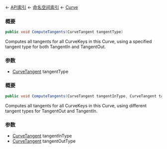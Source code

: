 ← [API索引](Api-Index) ← [命名空间索引](Namespace-Index) ← [Curve](VRageMath.Curve)

### 概要

```csharp
public void ComputeTangents(CurveTangent tangentType)
```

Computes all tangents for all CurveKeys in this Curve, using a specified tangent type for both TangentIn and TangentOut.

### 参数

* [CurveTangent](VRageMath.CurveTangent) tangentType
### 概要

```csharp
public void ComputeTangents(CurveTangent tangentInType, CurveTangent tangentOutType)
```

Computes all tangents for all CurveKeys in this Curve, using different tangent types for TangentOut and TangentIn.

### 参数

* [CurveTangent](VRageMath.CurveTangent) tangentInType
* [CurveTangent](VRageMath.CurveTangent) tangentOutType
